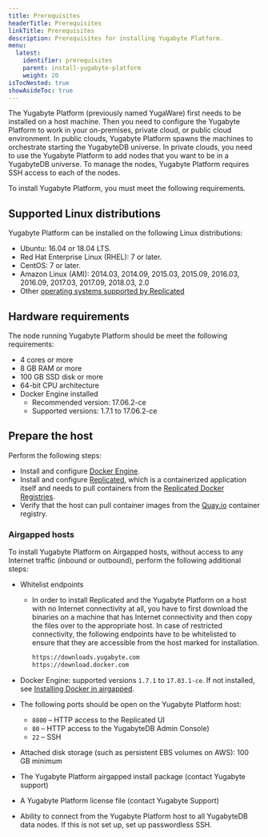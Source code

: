 ```yaml
---
title: Prerequisites
headerTitle: Prerequisites
linkTitle: Prerequisites
description: Prerequisites for installing Yugabyte Platform.
menu:
  latest:
    identifier: prerequisites
    parent: install-yugabyte-platform
    weight: 20
isTocNested: true
showAsideToc: true
---
```


The Yugabyte Platform (previously named YugaWare) first needs to be installed on a host machine. Then you need to configure the Yugabyte Platform to work in your on-premises, private cloud, or public cloud environment. In public clouds, Yugabyte Platform spawns the machines to orchestrate starting the YugabyteDB universe. In private clouds, you need to use the Yugabyte Platform to add nodes that you want to be in a YugabyteDB universe. To manage the nodes, Yugabyte Platform requires SSH access to each of the nodes.

To install Yugabyte Platform, you must meet the following requirements.

## Supported Linux distributions

Yugabyte Platform can be installed on the following Linux distributions:

- Ubuntu: 16.04 or 18.04 LTS.
- Red Hat Enterprise Linux (RHEL): 7 or later.
- CentOS: 7 or later.
- Amazon Linux (AMI): 2014.03, 2014.09, 2015.03, 2015.09, 2016.03, 2016.09, 2017.03, 2017.09, 2018.03, 2.0
- Other [operating systems supported by Replicated](https://www.replicated.com/docs/distributing-an-application/supported-operating-systems/)

## Hardware requirements

The node running Yugabyte Platform should be meet the following requirements:

- 4 cores or more
- 8 GB RAM or more
- 100 GB SSD disk or more
- 64-bit CPU architecture
- Docker Engine installed
  - Recommended version: 17.06.2-ce
  - Supported versions: 1.7.1 to 17.06.2-ce

## Prepare the host

Perform the following steps:

- Install and configure [Docker Engine](https://docs.docker.com/engine/).
- Install and configure [Replicated](https://www.replicated.com/), which is a containerized application itself and needs to pull containers from the [Replicated Docker Registries](https://help.replicated.com/docs/native/getting-started/docker-registries/).
- Verify that the host can pull container images from the [Quay.io](https://quay.io/) container registry.

### Airgapped hosts

To install Yugabyte Platform on Airgapped hosts, without access to any Internet traffic (inbound or outbound), perform the following additional steps:

- Whitelist endpoints
  - In order to install Replicated and the Yugabyte Platform on a host with no Internet connectivity at all, you have to first download the binaries on a machine that has Internet connectivity and then copy the files over to the appropriate host. In case of restricted connectivity, the following endpoints have to be whitelisted to ensure that they are accessible from the host marked for installation.

    ```sh
    https://downloads.yugabyte.com
    https://download.docker.com
    ```

- Docker Engine: supported versions `1.7.1` to `17.03.1-ce`. If not installed, see [Installing Docker in airgapped](https://www.replicated.com/docs/kb/supporting-your-customers/installing-docker-in-airgapped/).
- The following ports should be open on the Yugabyte Platform host:
  - `8800` – HTTP access to the Replicated UI
  - `80` – HTTP access to the YugabyteDB Admin Console)
  - `22` – SSH
- Attached disk storage (such as persistent EBS volumes on AWS): 100 GB minimum
- The Yugabyte Platform airgapped install package (contact Yugabyte support)
- A Yugabyte Platform license file (contact Yugabyte Support)
- Ability to connect from the Yugabyte Platform host to all YugabyteDB data nodes. If this is not set up, set up passwordless SSH.

